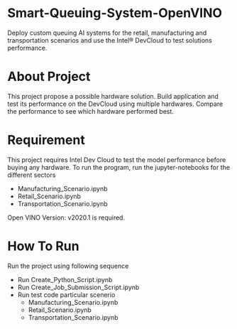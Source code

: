 # Smart-Queuing-System-OpenVINO
Deploy custom queuing AI systems for the retail, manufacturing and transportation scenarios and use the Intel® DevCloud to test solutions performance.

# About Project
This project propose a possible hardware solution. Build application and test its performance on the DevCloud using multiple hardwares. Compare the performance to see which hardware performed best.

# Requirement
This project requires Intel Dev Cloud to test the model performance before buying any hardware.
To run the program, run the jupyter-notebooks for the different sectors

- Manufacturing_Scenario.ipynb
- Retail_Scenario.ipynb
- Transportation_Scenario.ipynb

Open VINO Version: v2020.1 is required.

# How To Run 
Run the project using following sequence

- Run Create_Python_Script.ipynb
- Run Create_Job_Submission_Script.ipynb
- Run test code particular scenerio
  - Manufacturing_Scenario.ipynb
  - Retail_Scenario.ipynb
  - Transportation_Scenario.ipynb

